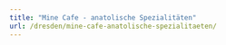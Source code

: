 ```yaml
---
title: "Mine Cafe - anatolische Spezialitäten"
url: /dresden/mine-cafe-anatolische-spezialitaeten/
---
```

